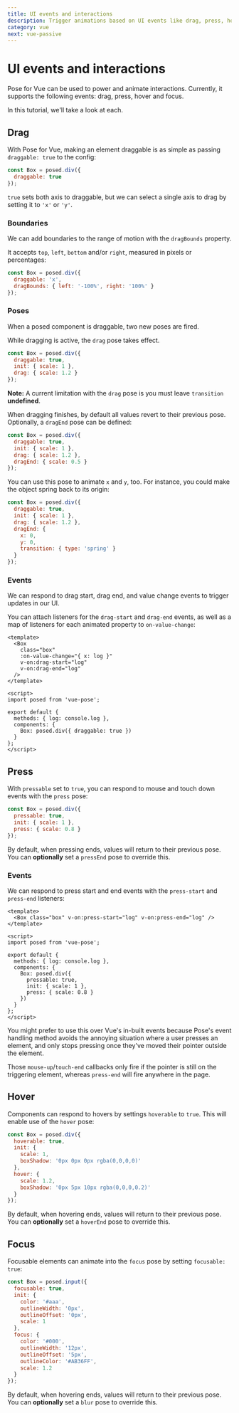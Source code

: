 ```yaml
---
title: UI events and interactions
description: Trigger animations based on UI events like drag, press, hover and focus in Pose for Vue
category: vue
next: vue-passive
---
```


# UI events and interactions

Pose for Vue can be used to power and animate interactions. Currently, it supports the following events: drag, press, hover and focus.

In this tutorial, we'll take a look at each.

<TOC />

## Drag

With Pose for Vue, making an element draggable is as simple as passing `draggable: true` to the config:

```javascript
const Box = posed.div({
  draggable: true
});
```

<CodeSandbox id="xo2zn69j9p" vue />

`true` sets both axis to draggable, but we can select a single axis to drag by setting it to `'x'` or `'y'`.

### Boundaries

We can add boundaries to the range of motion with the `dragBounds` property.

It accepts `top`, `left`, `bottom` and/or `right`, measured in pixels or percentages:

```javascript
const Box = posed.div({
  draggable: 'x',
  dragBounds: { left: '-100%', right: '100%' }
});
```

<CodeSandbox id="0zzqly3xl" vue />

### Poses

When a posed component is draggable, two new poses are fired.

While dragging is active, the `drag` pose takes effect.

```javascript
const Box = posed.div({
  draggable: true,
  init: { scale: 1 },
  drag: { scale: 1.2 }
});
```

**Note:** A current limitation with the `drag` pose is you must leave `transition` **undefined**.

When dragging finishes, by default all values revert to their previous pose. Optionally, a `dragEnd` pose can be defined:

```javascript
const Box = posed.div({
  draggable: true,
  init: { scale: 1 },
  drag: { scale: 1.2 },
  dragEnd: { scale: 0.5 }
});
```

You can use this pose to animate `x` and `y`, too. For instance, you could make the object spring back to its origin:

```javascript
const Box = posed.div({
  draggable: true,
  init: { scale: 1 },
  drag: { scale: 1.2 },
  dragEnd: {
    x: 0,
    y: 0,
    transition: { type: 'spring' }
  }
});
```

<CodeSandbox id="xvjnq4q6p4" vue />

### Events

We can respond to drag start, drag end, and value change events to trigger updates in our UI.

You can attach listeners for the `drag-start` and `drag-end` events, as well as a map of listeners for each animated property to `on-value-change`:

```vue
<template>
  <Box
    class="box"
    :on-value-change="{ x: log }"
    v-on:drag-start="log"
    v-on:drag-end="log"
  />
</template>

<script>
import posed from 'vue-pose';

export default {
  methods: { log: console.log },
  components: {
    Box: posed.div({ draggable: true })
  }
};
</script>
```

## Press

With `pressable` set to `true`, you can respond to mouse and touch down events with the `press` pose:

```javascript
const Box = posed.div({
  pressable: true,
  init: { scale: 1 },
  press: { scale: 0.8 }
});
```

<CodeSandbox id="6jqrnr57ok" vue />

By default, when pressing ends, values will return to their previous pose. You can **optionally** set a `pressEnd` pose to override this.

### Events

We can respond to press start and end events with the `press-start` and `press-end` listeners:

```vue
<template>
  <Box class="box" v-on:press-start="log" v-on:press-end="log" />
</template>

<script>
import posed from 'vue-pose';

export default {
  methods: { log: console.log },
  components: {
    Box: posed.div({
      pressable: true,
      init: { scale: 1 },
      press: { scale: 0.8 }
    })
  }
};
</script>
```

You might prefer to use this over Vue's in-built events because Pose's event handling method avoids the annoying situation where a user presses an element, and only stops pressing once they've moved their pointer outside the element.

Those `mouse-up`/`touch-end` callbacks only fire if the pointer is still on the triggering element, whereas `press-end` will fire anywhere in the page.

## Hover

Components can respond to hovers by settings `hoverable` to `true`. This will enable use of the `hover` pose:

```javascript
const Box = posed.div({
  hoverable: true,
  init: {
    scale: 1,
    boxShadow: '0px 0px 0px rgba(0,0,0,0)'
  },
  hover: {
    scale: 1.2,
    boxShadow: '0px 5px 10px rgba(0,0,0,0.2)'
  }
});
```

<CodeSandbox id="qvnw69lv9" vue />

By default, when hovering ends, values will return to their previous pose. You can **optionally** set a `hoverEnd` pose to override this.

## Focus

Focusable elements can animate into the `focus` pose by setting `focusable: true`:

```javascript
const Box = posed.input({
  focusable: true,
  init: {
    color: '#aaa',
    outlineWidth: '0px',
    outlineOffset: '0px',
    scale: 1
  },
  focus: {
    color: '#000',
    outlineWidth: '12px',
    outlineOffset: '5px',
    outlineColor: '#AB36FF',
    scale: 1.2
  }
});
```

<CodeSandbox id="k3j0q867v7" vue />

By default, when hovering ends, values will return to their previous pose. You can **optionally** set a `blur` pose to override this.
